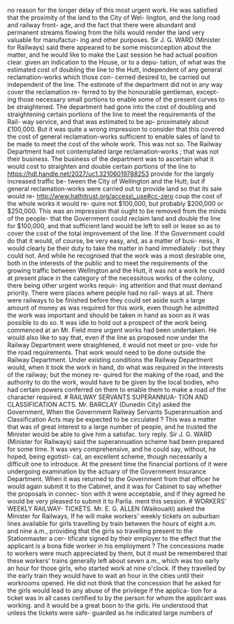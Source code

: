no reason for the longer delay of this most urgent work. He was satisfied that the proximity of the land to the City of Wel- lington, and the long road and railway front- age, and the fact that there were abundant and permanent streams flowing from the hills would render the land very valuable for manufactur- ing and other purposes. Sir J. G. WARD (Minister for Railways) said there appeared to be some misconception about the matter, and he would like to make the Last session he had actual position clear. given an indication to the House, or to a depu- tation, of what was the estimated cost of doubling the line to the Hutt, independent of any general reclamation-works which those con- cerned desired to, be carried out independent of the line. The estimate of the department did not in any way cover the reclamation re- ferred to by the honourable gentleman, except- ing those necessary small portions to enable some of the present curves to be straightened. The department had gone into the cost of doubling and straightening certain portions of the line to meet the requirements of the Rail- way service, and that was estimated to be ap- proximately about £100,000. But it was quite a wrong impression to consider that this covered the cost of general reclamation-works sufficient to enable sales of land to be made to meet the cost of the whole work. This was not so. The Railway Department had not contemplated large reclamation-works ; that was not their business. The business of the department was to ascertain what it would cost to straighten and double certain portions of the line to https://hdl.handle.net/2027/uc1.32106019788253 provide for the largely increased traffic be- tween the City of Wellington and the Hutt; but if general reclamation-works were carried out to provide land so that its sale would re- http://www.hathitrust.org/access\_use#cc-zero coup the cost of the whole works it would re- quire not $100,000, but probably $200,000 or $250,000. This was an impression that ought to be removed from the minds of the people- that the Government could reclaim land and double the line for $100,000, and that sufficient land would be left to sell or lease so as to cover the cost of the total improvement of the line. If the Government could do that it would, of course, be very easy, and, as a matter of busi- ness, it would clearly be their duty to take the matter in hand immediately : but they could not. And while he recognised that the work was a most desirable one, both in the interests of the public and to meet the requirements of the growing traffic between Wellington and the Hutt, it was not a work he could at present place in the category of the necessitous works of the colony, there being other urgent works requir- ing attention and that must demand priority. There were places where people had no rail- ways at all. There were railways to be finished before they could set aside such a large amount of money as was required for this work, even though he admitted the work was important and should be taken in hand as soon as it was possible to do so. It was idle to hold out a prospect of the work being commenced at an Mr. Field more urgent works had been undertaken. He would also like to say that, even if the line as proposed now under the Railway Department were straightened, it would not meet or pro- vide for the road requirements. That work would need to be done outside the Railway Department. Under existing conditions the Railway Department would, when it took the work in hand, do what was required in the interests of the railway; but the money re- quired for the making of the road, and the authority to do the work, would have to be given by the local bodies, who had certain powers conferred on them to enable them to make a road of the character required. # RAILWAY SERVANTS SUPERANNUA- TION AND CLASSIFICATION ACTS. Mr. BARCLAY (Dunedin City) asked the Government, When the Government Railway Servants Superannuation and Classification Acts may be expected to be circulated ? This was a matter that was of great interest to a large number of people, and he trusted the Minister would be able to give him a satisfac. tory reply. Sir J. G. WARD (Minister for Railways) said the superannuation scheme had been prepared for some time. It was very comprehensive, and he could say, without, he hoped, being egotisti- cal, an excellent scheme, though necessarily a difficult one to introduce. At the present time the financial portions of it were undergoing examination by the actuary of the Government Insurance Department. When it was returned to the Government from that officer he would again submit it to the Cabinet, and it was for Cabinet to say whether the proposals in connec- tion with it were acceptable, and if they agreed he would be very pleased to submit it to Parlia. ment this session. # WORKERS' WEEKLY RAILWAY- TICKETS. Mr. E. G. ALLEN (Waikouaiti) asked the Minister for Railways, If he will make workers' weekly tickets on suburban lines available for girls travelling by train between the hours of eight a.m. and nine a.m., providing that the girls so travelling present to the Stationmaster a cer- tificate signed by their employer to the effect that the applicant is a bona fide worker in his employment ? The concessions made to workers were much appreciated by them, but it must be remembered that these workers' trains generally left about seven a.m., which was too early an hour for those girls, who started work at nine o'clock. If they travelled by the early train they would have to wait an hour in the cities until their workrooms opened. He did not think that the concession that he asked for the girls would lead to any abuse of the privilege if the applica- tion for a ticket was in all cases certified to by the person for whom the applicant was working. and it would be a great boon to the girls. He understood that unless the tickets were safe- guarded as he indicated large numbers of 